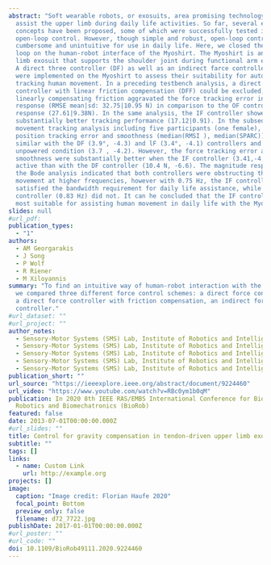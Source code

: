 ```yaml
---
abstract: "Soft wearable robots, or exosuits, area promising technology to
  assist the upper limb during daily life activities. So far, several exosuit
  concepts have been proposed, some of which were successfully tested in
  open-loop control. However, though simple and robust, open-loop control is
  cumbersome and unintuitive for use in daily life. Here, we closed the control
  loop on the human-robot interface of the Myoshirt. The Myoshirt is an upper
  limb exosuit that supports the shoulder joint during functional arm elevation.
  A direct three controller (DF) as well as an indirect farce controller (IF)
  were implemented on the Myoshirt to assess their suitability for autonomously
  tracking human movement. In a preceding testbench analysis, a direct force
  controller with linear friction compensation (DFF) could be excluded, as
  linearly compensating friction aggravated the force tracking error in the ramp
  response (RMSE mean|sd: 32.75|10.95 N) in comparison to the OF controller ramp
  response (27.61|9.38N). In the same analysis, the IF controller showed
  substantially better tracking performance (17.12|0.91). In the subsequent
  movement tracking analysis including five participants (one female), the
  position tracking error and smoothness (median(RMSI ), median(SPARC)) were
  similar with the DF (3.9°, -4.3) and lF (3.4°, -4.1) controllers and in an
  unpowered condition (3.7 , -4.2). However, the force tracking error and
  smoothness were substantially better when the IF controller (3.41,-4.5) was
  active than with the DF controller (10.4 N, -6.6). The magnitude response in
  the Bode analysis indicated that both controllers were obstructing the human
  movement at higher frequencies, however with 0.75 Hz, the IF controller
  satisfied the bandwidth requirement for daily life assistance, while the DF
  controller (0.83 Hz) did not. It can he concluded that the IF controller is
  most suitable for assisting human movement in daily life with the Myoshirt."
slides: null
#url_pdf: 
publication_types:
  - "1"
authors:
  - AM Georgarakis
  - J Song
  - P Wolf
  - R Riener
  - M Xiloyannis
summary: "To find an intuitive way of human-robot interaction with the Myoshirt,
  we compared three different force control schemes: a direct force controller,
  a direct force controller with friction compensation, an indirect force
  controller."
#url_dataset: ""
#url_project: ""
author_notes:
  - Sensory-Motor Systems (SMS) Lab, Institute of Robotics and Intelligent Systems (IRIS), ETH Zurich, Switzerland
  - Sensory-Motor Systems (SMS) Lab, Institute of Robotics and Intelligent Systems (IRIS), ETH Zurich, Switzerland
  - Sensory-Motor Systems (SMS) Lab, Institute of Robotics and Intelligent Systems (IRIS), ETH Zurich, Switzerland
  - Sensory-Motor Systems (SMS) Lab, Institute of Robotics and Intelligent Systems (IRIS), ETH Zurich, Switzerland
  - Sensory-Motor Systems (SMS) Lab, Institute of Robotics and Intelligent Systems (IRIS), ETH Zurich, Switzerland
publication_short: ""
url_source: "https://ieeexplore.ieee.org/abstract/document/9224460"
url_video: "https://www.youtube.com/watch?v=RBc0ym1b0qM"
publication: In 2020 8th IEEE RAS/EMBS International Conference for Biomedical
  Robotics and Biomechatronics (BioRob)
featured: false
date: 2013-07-01T00:00:00.000Z
#url_slides: ""
title: Control for gravity compensation in tendon-driven upper limb exosuits
subtitle: ""
tags: []
links:
  - name: Custom Link
    url: http://example.org
projects: []
image:
  caption: "Image credit: Florian Haufe 2020"
  focal_point: Bottom
  preview_only: false
  filename: d72_7722.jpg
publishDate: 2017-01-01T00:00:00.000Z
#url_poster: ""
#url_code: ""
doi: 10.1109/BioRob49111.2020.9224460
---
```

